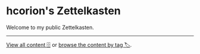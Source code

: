 # hcorion's Zettelkasten

Welcome to my public Zettelkasten.

----------
[View all content 🗄️](-/all) or [browse the content by tag 🏷️](-/tags).
